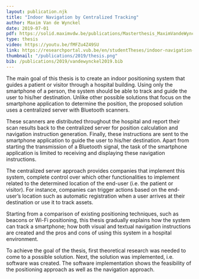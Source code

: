 ```yaml
---
layout: publication.njk
title: "Indoor Navigation by Centralized Tracking"
author: Maxim Van de Wynckel
date: 2019-07-01
pdf: https://solid.maximvdw.be/publications/Masterthesis_MaximVandeWynckel.pdf
type: thesis
video: https://youtu.be/fMFZu4Z49SU
link: https://researchportal.vub.be/en/studentTheses/indoor-navigation-by-centralized-tracking
thumbnail: "/publications/2019/thesis.png"
bib: /publications/2019/vandewynckel2019.bib
---
```

The main goal of this thesis is to create an indoor positioning system that guides a patient or visitor through a hospital building. Using only the smartphone of a person, the system should be able to track and guide the user to his/her destination. Unlike other possible solutions that focus on the smartphone application to determine the position, the proposed solution uses a centralized server with Bluetooth scanners.

These scanners are distributed throughout the hospital and report their scan results back to the centralized server for position calculation and navigation instruction generation. Finally, these instructions are sent to the smartphone application to guide the user to his/her destination. Apart from starting the transmission of a Bluetooth signal, the task of the smartphone application is limited to receiving and displaying these navigation instructions.

The centralized server approach provides companies that implement this system, complete control over which other functionalities to implement related to the determined location of the end-user (i.e. the patient or visitor). For instance, companies can trigger actions based on the end-user’s location such as automatic registration when a user arrives at their destination or use it to track assets.

Starting from a comparison of existing positioning techniques, such as beacons or Wi-Fi positioning, this thesis gradually explains how the system can track a smartphone; how both visual and textual navigation instructions are created and the pros and cons of using this system in a hospital environment.

To achieve the goal of the thesis, first theoretical research was needed to come to a possible solution. Next, the solution was implemented, i.e. software was created. The software implementation shows the feasibility of the positioning approach as well as the navigation approach.
